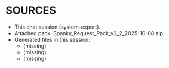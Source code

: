 # SOURCES
- This chat session (system-export).
- Attached pack: Spanky_Request_Pack_v2_2_2025-10-08.zip
- Generated files in this session:
  - (missing)
  - (missing)
  - (missing)
